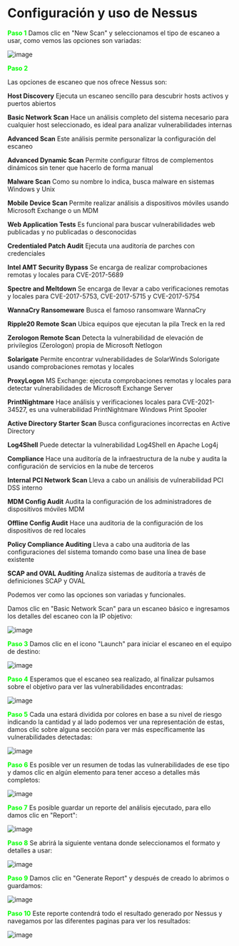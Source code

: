# Configuración y uso de Nessus

<font color="#00FF00">**Paso 1**</font> Damos clic en "New Scan" y seleccionamos el tipo de escaneo a usar, como vemos las opciones son variadas:

![image](../images/SAD/menu.png)

<font color="#00FF00">**Paso 2**</font>

Las opciones de escaneo que nos ofrece Nessus son:

 
**Host Discovery**
Ejecuta un escaneo sencillo para descubrir hosts activos y puertos abiertos

**Basic Network Scan**
Hace un análisis completo del sistema necesario para cualquier host seleccionado, es ideal para analizar vulnerabilidades internas

**Advanced Scan**
Este análisis permite personalizar la configuración del escaneo

**Advanced Dynamic Scan**
Permite configurar filtros de complementos dinámicos sin tener que hacerlo de forma manual

**Malware Scan**
Como su nombre lo indica, busca malware en sistemas Windows y Unix

**Mobile Device Scan**
Permite realizar análisis a dispositivos móviles usando Microsoft Exchange o un MDM

**Web Application Tests**
Es funcional para buscar vulnerabilidades web publicadas y no publicadas o desconocidas

**Credentialed Patch Audit**
Ejecuta una auditoría de parches con credenciales

**Intel AMT Security Bypass**
Se encarga de realizar comprobaciones remotas y locales para CVE-2017-5689

**Spectre and Meltdown**
Se encarga de llevar a cabo verificaciones remotas y locales para CVE-2017-5753, CVE-2017-5715 y CVE-2017-5754

**WannaCry Ransomeware**
Busca el famoso ransomware WannaCry

**Ripple20 Remote Scan**
Ubica equipos que ejecutan la pila Treck en la red

**Zerologon Remote Scan**
Detecta la vulnerabilidad de elevación de privilegios (Zerologon) propia de Microsoft Netlogon

**Solarigate**
Permite encontrar vulnerabilidades de SolarWinds Solorigate usando comprobaciones remotas y locales

**ProxyLogon**
MS Exchange: ejecuta comprobaciones remotas y locales para detectar vulnerabilidades de Microsoft Exchange Server

**PrintNightmare**
Hace análisis y verificaciones locales para CVE-2021-34527, es una vulnerabilidad PrintNightmare Windows Print Spooler

**Active Directory Starter Scan**
Busca configuraciones incorrectas en Active Directory

**Log4Shell**
Puede detectar la vulnerabilidad Log4Shell en Apache Log4j

**Compliance**
Hace una auditoría de la infraestructura de la nube y audita la configuración de servicios en la nube de terceros

**Internal PCI Network Scan**
Lleva a cabo un análisis de vulnerabilidad PCI DSS interno

**MDM Config Audit**
Audita la configuración de los administradores de dispositivos móviles MDM

**Offline Config Audit**
Hace una auditoria de la configuración de los dispositivos de red locales

**Policy Compliance Auditing**
Lleva a cabo una auditoria de las configuraciones del sistema tomando como base una línea de base existente

**SCAP and OVAL Auditing**
Analiza sistemas de auditoría a través de definiciones SCAP y OVAL

Podemos ver como las opciones son variadas y funcionales.

Damos clic en "Basic Network Scan" para un escaneo básico e ingresamos los detalles del escaneo con la IP objetivo:

![image](../images/SAD/paso2.png)

<font color="#00FF00">**Paso 3**</font> Damos clic en el icono "Launch" para iniciar el escaneo en el equipo de destino:

![image](../images/SAD/paso3.png)

<font color="#00FF00">**Paso 4**</font> Esperamos que el escaneo sea realizado, al finalizar pulsamos sobre el objetivo para ver las vulnerabilidades encontradas:

![image](../images/SAD/paso4.png)

<font color="#00FF00">**Paso 5**</font> Cada una estará dividida por colores en base a su nivel de riesgo indicando la cantidad y al lado podemos ver una representación de estas, damos clic sobre alguna sección para ver más específicamente las vulnerabilidades detectadas:

![image](../images/SAD/paso5.png)

<font color="#00FF00">**Paso 6**</font> Es posible ver un resumen de todas las vulnerabilidades de ese tipo y damos clic en algún elemento para tener acceso a detalles más completos:

![image](../images/SAD/paso6.png)

<font color="#00FF00">**Paso 7**</font> Es posible guardar un reporte del análisis ejecutado, para ello damos clic en "Report":

![image](../images/SAD/paso7.png)

<font color="#00FF00">**Paso 8**</font> Se abrirá la siguiente ventana donde seleccionamos el formato y detalles a usar:

![image](../images/SAD/paso8.png)

<font color="#00FF00">**Paso 9**</font> Damos clic en "Generate Report" y después de creado lo abrimos o guardamos:

![image](../images/SAD/paso9.png)

<font color="#00FF00">**Paso 10**</font> Este reporte contendrá todo el resultado generado por Nessus y navegamos por las diferentes paginas para ver los resultados:

![image](../images/SAD/paso10.png)